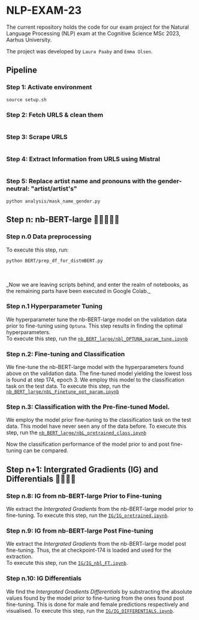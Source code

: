 # NLP-EXAM-23
The current repository holds the code for our exam project for the Natural Language Processing (NLP) exam at the Cognitive Science MSc 2023, Aarhus University. 

The project was developed by `Laura Paaby` and `Emma Olsen`. 

## Pipeline

### Step 1: Activate environment
```
source setup.sh
```

### Step 2: Fetch URLS & clean them
```
```

### Step 3: Scrape URLS
```
```

### Step 4: Extract Information from URLS using Mistral
```
```

### Step 5: Replace artist name and pronouns with the gender-neutral: "artist/artist's"
```
python analysis/mask_name_gender.py
```



## Step n: nb-BERT-large 🤖🤖🤖🤖🤖
 
### Step n.0 Data preprocessing
To execute this step, run:
```
python BERT/prep_df_for_distmBERT.py
```
<br>
<br>
_Now we are leaving scripts behind, and enter the realm of notebooks, as the remaining parts have been executed in Google Colab._

### Step n.1 Hyperparameter Tuning
We hyperparameter tune the nb-BERT-large model on the validation data prior to fine-tuning using `Optuna`. This step results in finding the optimal hyperparameters.  
To execute this step, run the [`nb_BERT_large/nbl_OPTUNA_param_tune.ipynb`](https://github.com/laurawpaaby/NLP23_exam_BERT/blob/main/nb_BERT_large/nbL_OPTUNA_param_tune.ipynb) 

### Step n.2: Fine-tuning and Classification
We fine-tune the nb-BERT-large model with the hyperparameters found above on the validation data. The fine-tuned model yielding the lowest loss is found at step 174, epoch 3. We employ this model to the classification task on the test data. 
To execute this step, run the [`nb_BERT_large/nbL_Finetune_opt_param.ipynb`](https://github.com/laurawpaaby/NLP23_exam_BERT/blob/main/nb_BERT_large/nbL_Finetune_opt_param.ipynb)

### Step n.3: Classification with the Pre-fine-tuned Model.
We employ the model prior fine-tuning to the classification task on the test data. This model have never seen any of the data before. 
To execute this step, run the [`nb_BERT_large/nbL_pretrained_class.ipynb`](https://github.com/laurawpaaby/NLP23_exam_BERT/blob/main/nb_BERT_large/nbL_Pretrained_class.ipynb) 

Now the classification performance of the model prior to and post fine-tuning can be compared. 

## Step n+1: Intergrated Gradients (IG) and Differentials 🔦🔦🔦🔦

### Step n.8: IG from nb-BERT-large Prior to Fine-tuning
We extract the _Intergrated Gradients_ from the nb-BERT-large model prior to fine-tuning. 
To execute this step, run the [`IG/IG_pretrained.ipynb`](https://github.com/laurawpaaby/NLP23_exam_BERT/blob/main/IG/IG_pretrained.ipynb). 

### Step n.9: IG from nb-BERT-large Post Fine-tuning
We extract the _Intergrated Gradients_ from the nb-BERT-large model post fine-tuning. Thus, the at checkpoint-174 is loaded and used for the extraction.  
To execute this step, run the [`IG/IG_nbl_FT.ipynb`](https://github.com/laurawpaaby/NLP23_exam_BERT/blob/main/IG/IG_nbl_FT.ipynb).

### Step n.10: IG Differentials 
We find the _Intergrated Gradients Differentials_ by substracting the absolute values found by the model prior to fine-tuning from the ones found post fine-tuning. This is done for male and female predictions respectively and visualised. 
To execute this step, run the [`IG/IG_DIFFERENTIALS.ipynb`](https://github.com/laurawpaaby/NLP23_exam_BERT/blob/main/IG/IG_DIFFERENTIALS.ipynb).


